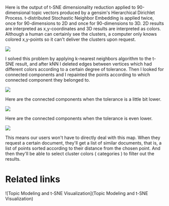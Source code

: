 Here is the output of t-SNE dimensionality reduction applied to 90-dimensional topic vectors produced by a gensim's Hierarchical Dirichlet Process. t-distributed Stochastic Neighbor Embedding is applied twice, once for 90-dimensions to 2D and once for 90-dimensions to 3D. 2D results are interpreted as x,y-coordinates and 3D results are interpreted as colors. Although a human can certainly see the clusters, a computer only knows colored x,y-points so it can't deliver the clusters upon request.

![](https://i.imgur.com/3Zgeqqa.png)

I solved this problem by applying k-nearest neighbors algorithm to the t-SNE result, and after kNN I deleted edges between vertices which had different colors according to a certain degree of tolerance. Then I looked for connected components and I repainted the points according to which connected component they belonged to.

![](https://i.imgur.com/SYz8O0S.png)

Here are the connected components when the tolerance is a little bit lower.

![](https://i.imgur.com/eI8IyhS.png)

Here are the connected components when the tolerance is even lower.

![](https://i.imgur.com/eoIApzU.png)

This means our users won't have to directly deal with this map. When they request a certain document, they'll get a list of similar documents, that is, a list of points sorted according to their distance from the chosen point. And then they'll be able to select cluster colors ( categories ) to filter out the results.

# Related links

![Topic Modeling and t-SNE Visualization](Topic Modeling and t-SNE Visualization)
